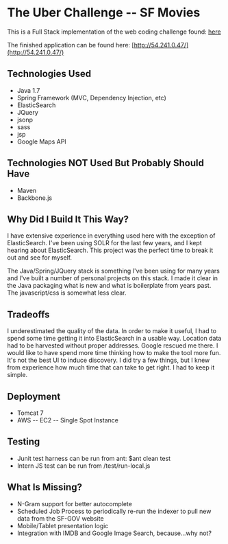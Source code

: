 The Uber Challenge -- SF Movies
===================
This is a Full Stack implementation of the web coding challenge 
found: [here](https://github.com/uber/coding-challenge-tools)

The finished application can be found here: [http://54.241.0.47/](http://54.241.0.47/)

Technologies Used
-----------------
* Java 1.7
* Spring Framework (MVC, Dependency Injection, etc)
* ElasticSearch
* JQuery
* jsonp
* sass
* jsp
* Google Maps API

Technologies NOT Used But Probably Should Have
----------------------------------------------
* Maven
* Backbone.js

Why Did I Build It This Way? 
----------------------------
I have extensive experience in everything used here with the exception 
of ElasticSearch.  I've been using SOLR for the last few years, and I 
kept hearing about ElasticSearch.  This project was the perfect time to 
break it out and see for myself.  

The Java/Spring/JQuery stack is something I've been using for many years and
I've built a number of personal projects on this stack. I made it clear in 
the Java packaging what is new and what is boilerplate from years past.  The 
javascript/css is somewhat less clear.  

Tradeoffs
---------
I underestimated the quality of the data.  In order to make it useful, I had 
to spend some time getting it into ElasticSearch in a usable way.  Location data
had to be harvested without proper addresses.  Google rescued me there. I would
like to have spend more time thinking how to make the tool more fun.  It's not 
the best UI to induce discovery.  I did try a few things, but I knew from 
experience how much time that can take to get right.  I had to keep it simple.

Deployment
----------
* Tomcat 7
* AWS -- EC2 -- Single Spot Instance 

Testing
--------
* Junit test harness can be run from ant:  $ant clean test
* Intern JS test can be run from /test/run-local.js

What Is Missing?
----------------
* N-Gram support for better autocomplete
* Scheduled Job Process to periodically re-run the indexer to pull new data from the 
SF-GOV website
* Mobile/Tablet presentation logic 
* Integration with IMDB and Google Image Search, because...why not?


